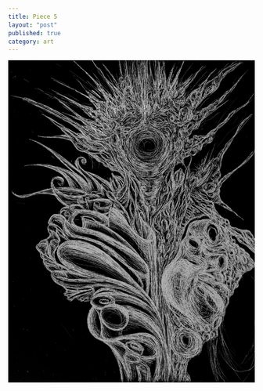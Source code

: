 ```yaml
---
title: Piece 5   
layout: "post"
published: true
category: art
---
```

![Piece 5](/assets/art/5.jpg)
